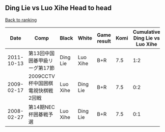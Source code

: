 ## Ding Lie vs Luo Xihe Head to head

[Back to ranking](../../index.md)




| **Date** | **Comp** | **Black** | **White** | **Game result** | **Komi** | **Cumulative Ding Lie vs Luo Xihe** | **Ding Lie streak** | **Luo Xihe streak** | 
| --- | --- | --- | --- | --- | --- | --- | --- | --- |
| 2011-10-13 | 第13回中国囲碁甲級リーグ第17節 | Ding Lie | Luo Xihe | B+R | 7.5 | 1:2 | 1 | 0 | 
| 2009-02-17 | 2009CCTV杯中国囲棋電視快棋戦2回戦 | Luo Xihe | Ding Lie | B+R | 7.5 | 0:2 | 0 | 2 | 
| 2008-02-27 | 第14期NEC杯囲碁戦予選 | Luo Xihe | Ding Lie | B+R | 7.5 | 0:1 | 0 | 1 |




